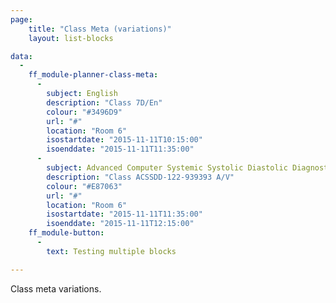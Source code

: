 ```yaml
---
page:   
    title: "Class Meta (variations)"
    layout: list-blocks

data: 
  -
    ff_module-planner-class-meta: 
      -            
        subject: English
        description: "Class 7D/En"
        colour: "#3496D9"
        url: "#"
        location: "Room 6"
        isostartdate: "2015-11-11T10:15:00"
        isoenddate: "2015-11-11T11:35:00"
      - 
        subject: Advanced Computer Systemic Systolic Diastolic Diagnostics
        description: "Class ACSSDD-122-939393 A/V"
        colour: "#E87063"
        url: "#"
        location: "Room 6"
        isostartdate: "2015-11-11T11:35:00"
        isoenddate: "2015-11-11T12:15:00"
    ff_module-button:
      -
        text: Testing multiple blocks

---
```

Class meta variations.
